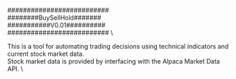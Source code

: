 ########################## \
########BuySellHold####### \
###########V0.01########## \
########################## \

This is a tool for automating trading decisions using technical indicators and current stock market data. \
Stock market data is provided by interfacing with the Alpaca Market Data API. \
